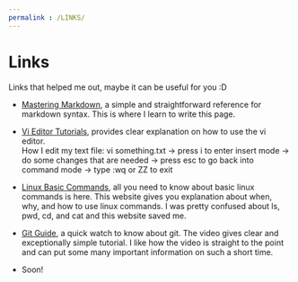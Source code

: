 ```yaml
---
permalink : /LINKS/
---
```


# Links
 
Links that helped me out, maybe it can be useful for you :D

* [Mastering Markdown](https://guides.github.com/features/mastering-markdown/), a simple and straightforward reference for markdown syntax. This is where I learn to write this page.

* [Vi Editor Tutorials](https://www.tutorialspoint.com/unix/unix-vi-editor.htm), provides clear explanation on how to use the vi editor.                                            
How I edit my text file: vi something.txt -> press i to enter insert mode -> do some changes that are needed -> press esc to go back into command mode -> type :wq or ZZ to exit

* [Linux Basic Commands](https://www.hostinger.co.id/tutorial/perintah-dasar-linux), all you need to know about basic linux commands is here. This website gives you explanation about when, why, and how to use linux commands. I was pretty confused about ls, pwd, cd, and cat and this website saved me.

* [Git Guide](https://www.youtube.com/watch?v=USjZcfj8yxE), a quick watch to know about git. The video gives clear and exceptionally simple tutorial. I like how the video is straight to the point and can put some many important information on such a short time.

* Soon!
